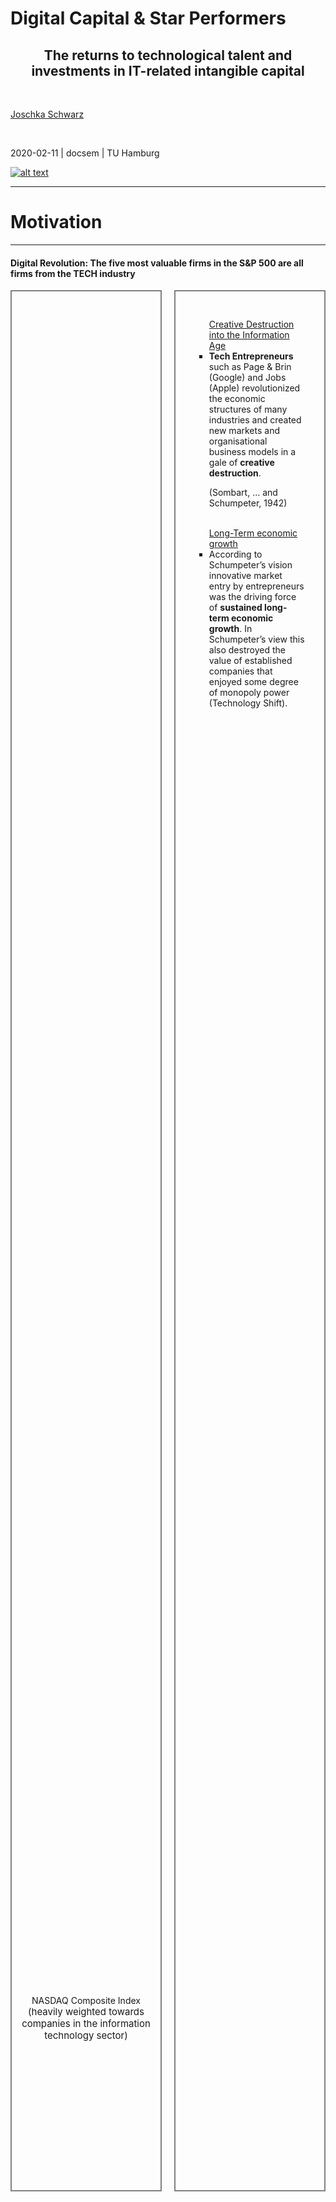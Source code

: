 <style>
/*Slide Container*/
.slide-container {
    width:     100%;
    height:    100%;
    display:   flex;
    flex-wrap: wrap; /*line break the boxes*/
}

/*Slide Container TOP (for content)*/
.slide-container-top {
    display:flex;
    flex-wrap: wrap; /*line break the boxes*/
    width:100%; 
    height:78%;
}
/*Flex Direction of content boxes*/
.horizontal { flex-direction:row; }
.horizontal>*:not(:first-of-type)  { margin-left: 20px; }
.vertical { flex-direction:column; }
.vertical>*:not(:first-of-type)  { 
  margin-top: 20px; 
  padding:0 10px 0 10px !important;
}

/*Slide Container BOTTOM (for spacing)*/
.slide-container-bottom {
    flex: 1 1 10%;
    height:22%;
}
/*Content Box*/
.slide-box {
    flex: 1 0;
    overflow: auto;
    padding:10px;
}
/*Control number of rows*/
.flex-basis-40 {
  flex-basis: 40%
}
/*Control height*/
.height-50 {
  height: 40%;
}
/*Set Shadow*/
.shadow {
  box-shadow: 5px 5px 5px grey;
}
/*Settings for Inside (Text) boxes*/
.box-text {
  padding:20px;
}
/*Settings for Lists*/
.square-list {
  list-style: square !important;
}
/*Settings for Image in Box*/
.box-img {
  height: 100%;
  background-repeat: no-repeat;
  background-position: center, center;
  background-size:contain;
}
/*Optional grey frame border*/
.frame {
  border: 2px solid grey;
}
/*GRID layout*/
.grid-layout {
  height:100%;
  width:100%;
  display: grid;
  grid-template-columns: 1fr 1fr; /*layout*/
  grid-auto-rows: 1fr; /*same height*/
  grid-gap: 10px;
}
/*Show only part of headline in the TOC-Progress*/
.h-wrap {
  margin-bottom:2rem;
}
.h-wrap h2 {
  display: inline !important;
 }
</style>
<!-- .slide: class="align-center" -->
  
  <!-- .slide: data-state="no-toc-progress" --> <!-- don't show toc progress bar on this slide -->

# Digital Capital & Star Performers
<!-- .element: class="no-toc-progress" --> <!-- slide not in toc progress bar -->


<h2 style="text-align: center;">The returns to technological talent and investments in IT-related intangible capital</h2>

<br> 

[Joschka Schwarz][1]

<br> 


2020-02-11 | docsem | TU Hamburg


[![alt text](/img/logo.png)](https://www.startupengineer.io) <!-- .element: class="logo" -->


[1]: https://www.startupengineer.io/authors/schwarz/
<!-- [2]: https://www.tuhh.de/alt/sdw -->


----  ----

<!-- .slide: class="align-center" -->

# Motivation

----

<!-- .slide: class="align-top" -->

#### Digital Revolution: The five most valuable firms in the S&P 500 are all firms from the TECH industry

<div class="slide-container">
        <!--- Slide container (TOP) --->
        <div class="slide-container-top horizontal">
          <!--- Content Box (1) --->
          <div class="slide-box frame">
            <!--- IMAGE --->
            <div class="box-img" style="background-image: url(img/01_motivation/nasdaq.png); height: 90%;"></div>
            <div style="text-align:center;">NASDAQ Composite Index</div>
            <div style="text-align:center;font-size:15px;">(heavily weighted towards companies in the information technology sector)</div>
          </div>
          <!--- Content Box (2) --->
          <div class="slide-box frame">
            <!--- TEXT --->
            <div class="box-text">
              <!--- List (unordered) --->
              <ul class="square-list">
                <u>Creative Destruction into the Information Age</u>
                <li><b>Tech Entrepreneurs</b> such as Page & Brin (Google) and Jobs (Apple) revolutionized the economic structures of many industries and created new markets and organisational business models in a gale of <b>creative destruction</b>. 
                <p class="reference">(Sombart, ... and Schumpeter, 1942)</p></li>
                <br>
                <u>Long-Term economic growth</u>
                <li>According to Schumpeter’s vision innovative market entry by entrepreneurs was the driving force of <b>sustained long-term economic growth</b>. In Schumpeter’s view this also destroyed the value of established companies that enjoyed some degree of monopoly power (Technology Shift).</li>
              </ul>
            </div>
          </div>
        </div>
        <!--- Slide container (BOTTOM / SPACING) --->
        <div class="slide-container-bottom"></div>
</div>

----

<!-- .slide: class="align-top" -->

#### Much of the rise in the concentration of power in these firms has been attributed to investments related to digital technologies

<div class="slide-container">
  <div class="slide-container-top">
    <div class="grid-layout">
        <!--- Box 1 --->
        <div class="slide-box frame">
          <div class="box-img" style="background-image: url(img/01_motivation/apple_annotated.png); display:flex; align-items:center;margin-left:20px;">
            <u>Apple</u>
          </div>
        </div>
        <!--- Box 2 --->
        <div class="slide-box frame">
            <!--- TEXT --->
            <div class="box-text" style="font-size:26px;">
              <!--- List (unordered) --->
              <ul class="square-list">
                <li><b>Digital Technologies</b> are held to be important drivers of innovation and economic growth.</li>
                <li>As the economy becomes increasingly digitized, these assets can be expected to <b>grow even further</b> in importance.</li>
                <li>Corporations must invest in <b>leading-edge digital technologies</b> to move ahead and outpace competitors.</li>
              </ul>
            </div>
        </div>
        <!--- Box 3 --->
        <div class="slide-box frame">
            <!--- TEXT --->
            <div class="box-text" style="font-size:24px;">
              <!--- List (unordered) --->
              <ul class="square-list">
                <li>Until now, it is the technology giants that have taken advantage of digital disruption by realizing <b>technology’s power</b> and developing new platform business models to unleash hidden value.</li>
                <li> Digital laggards (existing incumbents in traditional industries) pay the consequences in lost revenue and customers.</li>
              </ul>
            </div>
        </div>
        <!--- Box 4 --->
        <div class="slide-box frame">
          <div class="box-img" style="background-image: url(img/01_motivation/bei.png); display:flex; align-items:center;margin-left:20px;">
            <u>Beiersdorf</u>
          </div>
        </div>
    </div>
  </div>
  <div class="slide-container-bottom">
  </div>
</div>

----

<!-- .slide: class="align-top" -->
            
#### Differences of DIGITAL CAPITAL across firms may explain differences in performance between new digitally-focused and older firms

<div class="slide-container">
  <!--- Slide container (TOP) --->
  <div class="slide-container-top horizontal">
  <!--- Content Box (1) --->
    <div class="slide-box frame">
      <!--- IMAGE --->
      <div class="box-img" style="background-image: url(img/01_motivation/tangible.png);">
      </div>
    </div>
    <!--- Content Box (2) --->
    <div class="slide-box frame">
      <!--- TEXT --->
      <div class="box-text">
        <!--- List (unordered) --->
        <ul class="square-list">
        <li>Firms invest in both physical and digital capital to increase their capacity to produce in future years.</li>
        <li>Investments in digital capital (such as AI and ML) enable and require significant complementary investments, including business process redesign, co-invention of new products and business models, and <b>investments in human capital</b><p class="reference">Hall, 2001; Brynjolfsson et al., 2002</p>
        </li>
        <li>While these assets take time to build, the market value of firms should reflect the expected net present value of the cash flows they can generate in the future.</li>
        </ul>
        <ul class="fa-ul" style="list-style: none !important;">
        <li><i class="fa-li fa fa-exclamation" style="color:red;"></i>Measurement of the stock of digital intangibles has proven particularly elusive.</li>
        </ul>
        </div>
      </div>
    </div>
  <!--- Space Holder Box --->
  <div class="slide-container-bottom"></div>
</div>

----

<!-- .slide: class="align-top" -->

#### How is new Digital Capital created? Open source software development has become an essential element of the digital knowledge strategy

<div class="slide-container">
  <!--- Slide container (TOP) --->
  <div class="slide-container-top vertical">
    <!--- Content Box (1) equal height turned off--->
    <div class="slide-box frame" style="flex:0 0 25%">
      <!--- IMAGE --->
      <div class="box-img" style="background-image: url(img/01_motivation/social_coding.png);">
      </div>
    </div>
    <!--- Content Box (2) --->
      <div class="slide-box frame">
        <!--- TEXT --->
        <div class="box-text">
        <ul class="square-list">
        <li>All new resources, including <b>Digital Capital / Knowledge</b>‚ are created through two generic processes: <b>Combination</b> and <b>Exchange</b>. <span class="reference">Schumpeter, (1934)</span></li>
        <li>Developers who participate on multiple projects create ties (social capital) among projects and facilitate access to those projects’ resources. This enables the development of <b>digital capital</b> in the form of new or improved products or processes. <span class="reference">Nahapiet and Ghoshal, (1998)</span></li>
        <li>Many firms (such as IBM, Microsoft, and Facebook) are actively engaging in open platforms to source new knowledge, identify innovations, and create new business value. <span class="reference">Santos et al., (2013)</span></li>
        <li>The Open Source Services Market is predicted to grow at a CAGR of <span>&#126;</span>22% with a value expecting to reach <b>$67 billion</b> by 2026. <span class="reference">Statista, (2021)</span></li>
        </ul>
        </div>
      </div>
  </div>
  <!--- Space Holder Box --->
  <div class="slide-container-bottom"></div>
</div>


----

<!-- .slide: class="align-top" -->

#### Can Software Developer Boost Corporate Value? Accepted accounting principles often fail to capture the value of intangible capital

<div class="slide-container">
  <!--- Slide container (TOP) --->
  <div class="slide-container-top vertical">
    <!--- Content Box (1) equal height turned off--->
    <div class="slide-box" style="flex:0 0 20%">
      and what about the entrepreneurial preferences of software talent driving these new technologies — can their tendencies be measured, as well?</div>
    <!--- Content Box (2) --->
    <div class="slide-box">
      Research Scope – The reason to study this topic is to ...
      <hr>
      <ul class="square-list" style="margin-left:50px;">
        <li><span>... measure intangible assets and digital capital (market value of knowledge / human capital)</span></li>
        <li><span>... analyze the relationship between entrepreneurial activity and digital capital</span></li>
        <li><span>... examine how new ventures make and earn returns to investments in technology / 	technological labour</span></li>
      </ul>
    </div>
    <!--- Content Box (3) --->
    <div class="slide-box">
      Research question
      <hr>
      <ul class="square-list" style="margin-left:50px;">
        <li>How do social, structural and reputational effects influence entrepreneurial entry and entrepreneurial succes?</li>
        <li>What are the emerging trends in technological entrepreneurship?</li>
        <li>How is the relationship between market value and aggregated measures of <b>digital capital?</b></li>
      </ul>
    </div>
  </div>
  <!--- Space Holder Box --->
  <div class="slide-container-bottom"></div>
</div>

----  ----

<!-- .slide: class="align-center" -->

# Theory / Methods

<span style="display: inline;"></span>


----

<!-- .slide: class="align-top" -->

<div class='h-wrap'>
  <h2 id="paper-2-technological-fields" style="font-size:1.563em">Network Theory</h2><h2 style="font-size:1.563em"> distinguishes four types of mechanisms which relate network structures to consequences 

</h2>
</div>

<div class="slide-container">
  <div class="slide-container-top vertical">
  <div class="slide-box" style="flex:0 0 10%">Social Capital Theory is applicable to OSS development because OSS is an intellectual resource developed via the social action of freelance developers.</div>
  <div class="slide-box" style="background-image: url(img/02_theory/network.svg);
                                          background-size:60%;
                                          background-repeat: no-repeat;
                                          background-position: center, center;"></div>
  </div>
  <div class="slide-container-bottom"></div>
</div>

----

<!-- .slide: class="align-top" -->

<div class='h-wrap'>
  <h2 id="paper-2-technological-fields" style="font-size:1.563em">Model</h2><h2 style="font-size:1.563em">: Research Tradition and operationalization of the underlying mechanism (cohesion, equivalence, ...) are yet to be defined</h2>
</div>

<div class="slide-container">
  <div class="slide-container-top" style="background-image: url(img/02_theory/model.svg);
                                          background-repeat: no-repeat;
                                          background-position: center, center;
                                          background-size:60%;"></div>
  <div class="slide-container-bottom"></div>
</div>

----

<!-- .slide: class="align-top" -->

<div class='h-wrap'>
  <h2 id="paper-2-technological-fields" style="font-size:1.563em">Project 1</h2><h2 style="font-size:1.563em">: Network Measures - Projects have various kinds of developers characterized by different types of development activities</h2>
</div>

<div class="slide-container">
  <div class="slide-container-top">
    <div class="grid-layout">
        <!--- Box 1 --->
        <div class="box-text" style="font-size:25px;">
          <p style="font-size:40px"><b>Reputation</b></p>
          <hr>
          <p>The expertise / performance of a developer depends on several factors:</p>
          <ul class="square-list" style="margin-left:50px;">
            <li>Quality</li>
            <li>Continuity</li>
            <li>Quantity</li>
          </ul>
        </div>
        <!--- Box 2 --->
        <div class="box-text" style="font-size:25px;">
          <p style="font-size:40px"><b>Status</b></p>
          <hr>
          <p>The activity of users forms several kinds of social networks:</p>
          <ul class="square-list" style="margin-left:50px;">
            <li>Network of collaboration</li>
            <li>Network of followers</li>
            <li>Network of watchers / stars</li>
          </ul>
        </div>
        <!--- Box 3 --->
        <div class="slide-box" style="margin:0 50px 0 50px;">
          <div class="box-img frame shadow" style="background-image: url(img/02_theory/commit.png);"></div>
        </div>
        <!--- Box 4 --->
        <div class="slide-box" style="margin:0 50px 0 50px;">
          <div class="box-img frame shadow" style="background-image: url(img/02_theory/graph.webp);"></div>
        </div>
    </div>
  </div>
  <div class="slide-container-bottom">
  </div>
</div>

----

<!-- .slide: class="align-top" -->

<div class="h-wrap">
  <h2 id="paper-2-technological-fields" style="font-size:1.563em">Project 2</h2><h2 style="font-size:1.563em">: Equivalence Measures - Detecting technological topics across GitHub two compare entrepreneurs with similar specialization</h2>
</div>

<style>
.grid-container {
  width:100%;
  height:100%;
  display: grid;
  grid-template-columns: 1fr 1fr 1fr 1fr 1fr;
  grid-template-rows: auto 1fr auto 1fr;
  gap: 10px 10px;
  grid-template-areas:
    "Left Top-Row Top-Row Top-Row Right"
    "Left Top-1 Top-2 Top-3 Right"
    "Left Bottom-Row Bottom-Row Bottom-Row Right"
    "Left Bottom-1 Bottom-2 Bottom-3 Right";
}

.Left { grid-area: Left; }
.Top-Row { grid-area: Top-Row; }
.Bottom-Row { grid-area: Bottom-Row; }
.Right { grid-area: Right; }
.Top-1 { grid-area: Top-1; }
.Top-2 { grid-area: Top-2; }
.Top-3 { grid-area: Top-3; }
.Bottom-1 { grid-area: Bottom-1; }
.Bottom-2 { grid-area: Bottom-2; }
.Bottom-3 { grid-area: Bottom-3; }

.Bottom { 
  display: grid;
  place-items: center;
  text-align:center;
}

</style>

<div class="slide-container">
  <div class="slide-container-top">
    <div class="grid-container">
      <div class="Left frame">
        <div class="slide-container-top vertical" style="height:100%;">
          <div class="slide-box" style="padding:20px;">
            <div class="box-img" style="background-image: url(img/02_theory/readme.png);">
            </div>
          </div>
          <p style="text-align:center; margin-bottom:30px"><b>Input:</b><br>Annotated README</p>
        </div>
      </div>
      <div class="Top-Row frame" style="justify-content: center; align-items: center;">
        <div class="slide-box" style="display: grid; place-items: center;background: rgba(255, 255, 255, 0.05);">
          Method 1: Machine Learning
        </div>
      </div>
      <div class="Right frame">
        <div class="slide-container-top vertical" style="height:100%;">
          <div class="slide-box" style="padding:30px;">
            <div class="box-img" style="background-image: url(img/02_theory/cluster.svg);">
            </div>
          </div>
          <p style="text-align:center; margin-bottom:30px"><b>Output:</b><br>Clustered Topics</p>
        </div>
      </div>
      <div class="Top-1 frame">
        <div class="slide-container-top vertical" style="height:100%">
          <div class="slide-box" style="padding-top:20px;">
            <div class="box-img" style="background-image: url(img/02_theory/heuristic.svg);">
            </div>
          </div>
          <p style="text-align:center; font-size:0.7em; color:#98A6AD"><em>Heuristic</em></p>
          <div class="slide-box">
            <div class="box-img" style="padding-top:10px;background-image: url(img/02_theory/stat_feat.svg);">
            </div>
          </div>
          <p style="text-align:center; font-size:0.7em; color:#98A6AD"><em>Statistical</em></p>
          <p style="text-align:center; margin-bottom:30px">Feature Extraction</p>
        </div>
      </div>
      <div class="Top-2 frame">
        <div class="slide-container-top vertical" style="height:100%;">
          <div class="slide-box" style="padding:30px;">
            <div class="box-img" style="background-image: url(img/02_theory/brain.svg);"></div>
          </div>
          <p style="text-align:center; margin-bottom:30px">Classifier Learning</p>
        </div>
      </div>
      <div class="Top-3 frame">
        <div class="slide-container-top vertical" style="height:100%">
          <div class="slide-box" style="padding-top:35px;">
            <div class="box-img" style="background-image: url(img/02_theory/validation.svg);">
            </div>
          </div>
          <p style="text-align:center; margin-bottom:30px">Validation</p>
        </div>
      </div>
      <div class="Bottom-Row frame" style="justify-content: center; align-items: center;">
        <div class="slide-box" style="display: grid; place-items: center;background: rgba(255, 255, 255, 0.05);">
          Method 2: Topic Modeling
        </div>
      </div>
      <div class="Bottom Bottom-1 frame">
        <div class="slide-container-top vertical" style="height:100%;">
          <div class="slide-box" style="padding:30px;">
            <div class="box-img" style="background-image: url(img/02_theory/data_extract.svg);"></div>
          </div>
          <p style="text-align:center; margin-bottom:30px">Data Extraction</p>
        </div>
      </div>
      <div class="Bottom Bottom-2 frame">
        <div class="slide-container-top vertical" style="height:100%;">
          <div class="slide-box" style="padding:30px;">
            <div class="box-img">Bag-of-Words<br>Word Embedding<br>LDA</div>
          </div>
          <p style="text-align:center; margin-bottom:30px">Text Classification</p>
        </div>
      </div>
      <div class="Bottom Bottom-3 frame"></div>
    </div>
  <div class="slide-container-bottom">
  </div>
</div>

----

<!-- .slide: class="align-top" -->

<div class='h-wrap'>
  <h2 id="paper-2-technological-fields" style="font-size:1.563em">Project 3</h2><h2 style="font-size:1.563em">: Identity Matching - Linking Developer with startup data</h2>
</div>

<div class="slide-container">
  <div class="slide-container-top" style="background-image: url(img/02_theory/data_sources.svg);
                                          background-repeat: no-repeat;
                                          background-position: center, center;
                                          background-size:60%;"></div>
  <div class="slide-container-bottom"></div>
</div>

----  ----

<!-- .slide: class="align-center" -->

# Data

----

<!-- .slide: class="align-top" -->

<div class="h-wrap">
  <h2 id="paper-2-technological-fields" style="font-size:1.563em">Angellist (total)</h2><h2 style="font-size:1.563em">: >10 million profiles and >5 million organizations</h2>
</div>

<div class="slide-container">
        <!--- Slide container (TOP) --->
        <div class="slide-container-top horizontal">
          <!--- Content Box (1) --->
          <div class="slide-box frame">
            <!--- IMAGE --->
            <div class="box-img" style="background-image: url(img/03_data/al_employees_hist.png); height: 90%;"></div>
            <div style="text-align:center;">Profiles</div>
          </div>
          <!--- Content Box (2) --->
          <div class="slide-box frame">
            <!--- IMAGE --->
            <div class="box-img" style="background-image: url(img/03_data/al_markets.png); height: 90%;"></div>
            <div style="text-align:center;">Startups</div>
          </div>
        </div>
        <!--- Slide container (BOTTOM / SPACING) --->
        <div class="slide-container-bottom"></div>
</div>

----

<!-- .slide: class="align-top" -->

<div class="h-wrap">
  <h2 id="paper-2-technological-fields" style="font-size:1.563em">Angellist (github)</h2><h2 style="font-size:1.563em">: hard links to github and stackoverflow</h2>
</div>

<div class="slide-container">
        <!--- Slide container (TOP) --->
        <div class="slide-container-top horizontal">
          <!--- Content Box (1) --->
          <div class="slide-box frame">
            <!--- IMAGE --->
            <div class="box-img" style="background-image: url(img/03_data/....png); height: 90%;"></div>
            <div style="text-align:center;">Profiles</div>
          </div>
          <!--- Content Box (2) --->
          <div class="slide-box frame">
            <!--- IMAGE --->
            <div class="box-img" style="background-image: url(img/03_data/....png); height: 90%;"></div>
            <div style="text-align:center;">Startups</div>
          </div>
        </div>
        <!--- Slide container (BOTTOM / SPACING) --->
        <div class="slide-container-bottom"></div>
</div>

----

<!-- .slide: class="align-top" -->

#### RELATED Work

<div class="slide-container">
  <div class="slide-container-top">
  Overview to related works that address the reconstruction of social networks from software repositories (studies that construct graphs or networks where nodes capture developers while links capture social interactions and/or work dependencies between developers):
  <br>
  <br>
  * using data on direct developer communication, e.g. via
    * IRC channels
    * E-Mail exchanges
    * mailing lists,
    * communication via issue trackers<br>
  --> Issue: often not available due to privacy concerns
  * infer or reconstruct collaboration networks based on developer actions recorded in code repositories like CVS, SVN or git (Version Control Systems) --> code authorship / code ownership networks<br> 
    * mapping relation between a developer and the artefacts (i.e. files, modules, binaries, etc.) that he/she contributed to
    * --> Co-authorship networks (devs have modified at least one common artefact / module / project part)
    * --> Co-commit networks (devs have commited the same file / to the same project at least once)
  * --> Issues: undirected co-authorships networks based on joint contributions to files, modules or projects<br>
  * Potential Issues: They do not distinguish between 
      (i)  links between developers that are due to <i>independent</i> contributions to the same artefact
      (ii) links that are due to commit sequences where one developer builds upon and/or redacts the particular lines of source code previously authored by another developer.
      -->Networks defined based on time-ordered co-editing of code regions are likely associated with a stronger need for coordination and communication than the mere fact that developers edited the same file or module (citation_43). Just a few studies have adopted such a fine-grained approach. 
      
      Need:
      (I)  requires a detailed analysis of file modifications
      (II) identify the original author for every modified line of code affected in each commit
  </div>
  <div class="slide-container-bottom"></div>
</div>


----

<!-- .slide: class="align-top" -->

#### TESTTEST1

<div class="slide-container">
  <div class="slide-container-top" style="background-image: url(img/04_methods/coedit_network.svg);
                                          background-repeat: no-repeat;
                                          background-position: center, center;
                                          background-size:70%;"></div>
  <div class="slide-container-bottom"></div>
</div>


----

<!-- .slide: class="align-top" -->

#### Code Block

<div class="slide-container">
        <!--- Slide container (TOP) --->
        <div class="slide-container-top vertical">
          <pre><code class="r"># Number of roles (for accounts with github account)
al_profiles_joined %>% 
  filter(!is.na(github_url)) %>% 
  count(role, sort = T)
## # A tibble: 8 x 2
##   role               n
##   &lt;chr&gt;          &lt;int&gt;
## 1 employee      635775
## 2 founder        57728
## 3 past_investor  17821
## 4 advisor         6569
## 5 board_member    2585
## 6 incubator       1630
## 7 mentor           455
## 8 attorney         262
&nbsp;
# Distinct profiles with github account
al_profiles_joined %>% 
  filter(!is.na(github_url)) %>% 
  distinct(github_url) %>% 
  count()
## 267133
</code></pre>
        </div>
        <!--- Slide container (BOTTOM / SPACING) --->
        <div class="slide-container-bottom"></div>
</div>

----

<!-- .slide: class="align-top" -->

#### TESTTEST

<div class="slide-container">
        <!--- Slide container (TOP) --->
        <div class="slide-container-top vertical">
          <!--- IFrAME --->
          <iframe src="coediting_network.html" width="100%" height="100%">asd</iframe>
        </div>
        <!--- Slide container (BOTTOM / SPACING) --->
        <div class="slide-container-bottom"></div>
</div>

----  ----

<!-- .slide: class="align-center" -->

# Conclusion

----

<!-- .slide: class="align-top" -->

## Conclusion

<div class="row-top">


<div class="column">

#### Contributions

* __Theoretical__:

  * Organizational design and microfoundations of autonomy

  * Autonomy and entrepreneurial (over-) confidence

<br>


* __Practical__:

  * Professionalization of (corporate) entrepreneurship

  * Understand the design and limits of current practices



</div>


<div class="column">

#### Limitations & outlook


* Field experiment with real organization
  * Managerial assignment
  * Realistic degrees of freedom in choice
    * More or less contraint depending on organizational context (goals, structure) 


<br>

* Mechanism studies in more controlled environments



</div>

</div>



----  ----

<!-- .slide: class="align-center" -->

<!-- .slide: data-state="no-toc-progress" --> <!-- don't show toc progress bar on this slide -->


# *Thank You for Your attention!*
<!-- .element: class="no-toc-progress" -->

## *Let's keep in touch!*



</div>
  <ul class=network-icon aria-hidden=true>
    <li>
         <a href=https://www.startupengineer.io/authors/schwarz/>
              <i class="fas fa-home big-icon" class="accent">: https://www.startupengineer.io/authors/schwarz</i>
         </a>
    </li>
    <li>
         <a href=mailto:joschka.schwarz@tuhh.de>
              <i class="fas fa-envelope big-icon" class="accent">: joschka.schwarz@tuhh.de</i>
         </a>
    </li>
    <li>
        <a href=https://www.linkedin.com/in/joschka-schwarz/ target=_blank rel=noopener>
              <i class="fab fa-linkedin big-icon" class="accent">: https://www.linkedin.com/in/joschka-schwarz</i>
        </a>
    </li>
  </ul>
</div>


[![alt text](../img/logo.png)](https://www.startupengineer.io) <!-- .element: class="logo" -->

